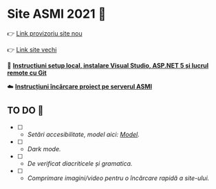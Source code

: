 # Site ASMI 2021 :blue_heart:

:point_right: [Link provizoriu site nou](https://nou.asmi.ro/)

:point_right: [Link site vechi](https://www.asmi.ro/)

:robot: **[Instrucțiuni setup local, instalare Visual Studio, ASP.NET 5 și lucrul remote cu Git](https://github.com/as-mi/site-asmi-nou/blob/main/Setup.md)**

:cloud: **[Instrucțiuni încărcare proiect pe serverul ASMI](https://docs.google.com/document/d/1RhevSvD7-wRtOlYQfpeUMyQd2KblCjRyzbCg3u417Kc/edit?usp=sharing)**

## TO DO :bookmark_tabs:

- [ ] * *Setări accesibilitate, model aici: [Model](https://osut.ro/).* 
- [ ] * *Dark mode.* 
- [ ] * *De verificat diacriticele și gramatica.*
- [ ] * *Comprimare imagini/video pentru o încărcare rapidă a site-ului.*





